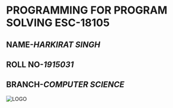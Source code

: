 
# **PROGRAMMING FOR PROGRAM SOLVING ESC-18105**
## NAME-*HARKIRAT SINGH*
## ROLL NO-*1915031*
## BRANCH-*COMPUTER SCIENCE*
![LOGO](https://images.app.goo.gl/GBgnUy8bh2U6nR4x6
)
